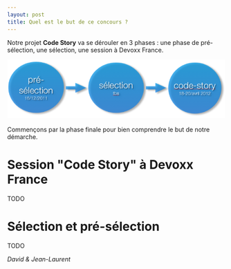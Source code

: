 ```yaml
---
layout: post
title: Quel est le but de ce concours ?
---
```


Notre projet **Code Story** va se dérouler en 3 phases : une phase de pré-sélection, une sélection, une session à Devoxx France.

![Les 3 phases](/images/schema.png)

Commençons par la phase finale pour bien comprendre le but de notre démarche.

Session "Code Story" à Devoxx France
====================================
TODO

Sélection et pré-sélection
==========================
TODO

*David & Jean-Laurent*
